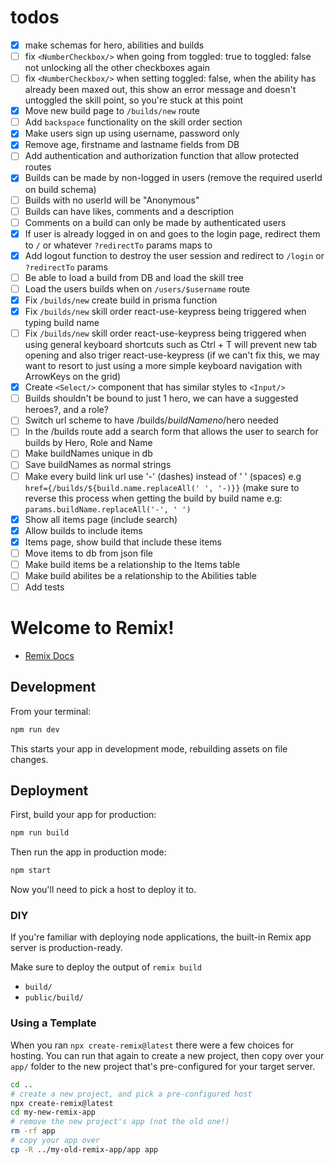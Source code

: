 # todos

- [x] make schemas for hero, abilities and builds
- [ ] fix `<NumberCheckbox/>` when going from toggled: true to toggled: false not unlocking all the other checkboxes again
- [ ] fix `<NumberCheckbox/>` when setting toggled: false, when the ability has already been maxed out, this show an error message and doesn't untoggled the skill point, so you're stuck at this point
- [x] Move new build page to `/builds/new` route
- [ ] Add `backspace` functionality on the skill order section
- [x] Make users sign up using username, password only
- [x] Remove age, firstname and lastname fields from DB
- [ ] Add authentication and authorization function that allow protected routes
- [x] Builds can be made by non-logged in users (remove the required userId on build schema)
- [ ] Builds with no userId will be "Anonymous"
- [ ] Builds can have likes, comments and a description
- [ ] Comments on a build can only be made by authenticated users
- [x] If user is already logged in on and goes to the login page, redirect them to `/` or whatever `?redirectTo` params maps to
- [x] Add logout function to destroy the user session and redirect to `/login` or `?redirectTo` params
- [ ] Be able to load a build from DB and load the skill tree
- [ ] Load the users builds when on `/users/$username` route
- [x] Fix `/builds/new` create build in prisma function
- [x] Fix `/builds/new` skill order react-use-keypress being triggered when typing build name
- [ ] Fix `/builds/new` skill order react-use-keypress being triggered when using general keyboard shortcuts such as Ctrl + T will prevent new tab opening and also triger react-use-keypress (if we can't fix this, we may want to resort to just using a more simple keyboard navigation with ArrowKeys on the grid)
- [x] Create `<Select/>` component that has similar styles to `<Input/>`
- [ ] Builds shouldn't be bound to just 1 hero, we can have a suggested heroes?, and a role?
- [ ] Switch url scheme to have /builds/$buildName no /$hero needed
- [ ] In the /builds route add a search form that allows the user to search for builds by Hero, Role and Name
- [ ] Make buildNames unique in db
- [ ] Save buildNames as normal strings
- [ ] Make every build link url use '-' (dashes) instead of ' ' (spaces) e.g `href={/builds/${build.name.replaceAll(' ', '-)}}` (make sure to reverse this process when getting the build by build name e.g: `params.buildName.replaceAll('-', ' ')`
- [x] Show all items page (include search)
- [x] Allow builds to include items
- [x] Items page, show build that include these items
- [ ] Move items to db from json file
- [ ] Make build items be a relationship to the Items table
- [ ] Make build abilites be a relationship to the Abilities table
- [ ] Add tests

# Welcome to Remix!

- [Remix Docs](https://remix.run/docs)

## Development

From your terminal:

```sh
npm run dev
```

This starts your app in development mode, rebuilding assets on file changes.

## Deployment

First, build your app for production:

```sh
npm run build
```

Then run the app in production mode:

```sh
npm start
```

Now you'll need to pick a host to deploy it to.

### DIY

If you're familiar with deploying node applications, the built-in Remix app server is production-ready.

Make sure to deploy the output of `remix build`

- `build/`
- `public/build/`

### Using a Template

When you ran `npx create-remix@latest` there were a few choices for hosting. You can run that again to create a new project, then copy over your `app/` folder to the new project that's pre-configured for your target server.

```sh
cd ..
# create a new project, and pick a pre-configured host
npx create-remix@latest
cd my-new-remix-app
# remove the new project's app (not the old one!)
rm -rf app
# copy your app over
cp -R ../my-old-remix-app/app app
```
